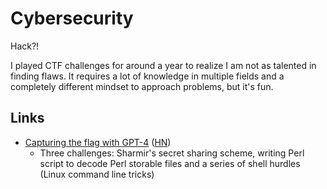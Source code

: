 # Cybersecurity

Hack?!

I played CTF challenges for around a year to realize I am not as talented in
finding flaws. It requires a lot of knowledge in multiple fields and a
completely different mindset to approach problems, but it's fun.

## Links

- [Capturing the flag with GPT-4](https://micahflee.com/2023/04/capturing-the-flag-with-gpt-4/)
  ([HN](https://news.ycombinator.com/item?id=35683265))
  - Three challenges: Sharmir's secret sharing scheme, writing Perl script to
    decode Perl storable files and a series of shell hurdles (Linux command line
    tricks)

